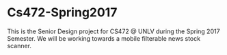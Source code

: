 # Cs472-Spring2017
This is the Senior Design project for CS472 @ UNLV during the Spring 2017 Semester. We will be working towards a mobile filterable news stock scanner.
